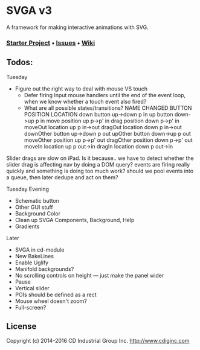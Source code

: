 # SVGA v3
A framework for making interactive animations with SVG.

### [Starter Project](https://github.com/cdig/svg-activity-starter) • [Issues](https://github.com/cdig/svga/issues) • [Wiki](https://github.com/cdig/svga/wiki)

## Todos:

Tuesday
* Figure out the right way to deal with mouse VS touch
  * Defer firing Input mouse handlers until the end of the event loop, when we know whether a touch event also fired?
  * What are all possible states/transitions?
    NAME          CHANGED    BUTTON    POSITION  LOCATION
    down          button     up->down  p         in
    up            button     down->up  p         in
    move          position   up        p->p'     in
    drag          position   down      p->p'     in
    moveOut       location   up        p         in->out
    dragOut       location   down      p         in->out
    downOther     button     up->down  p         out
    upOther       button     down->up  p         out
    moveOther     position   up        p->p'     out
    dragOther     position   down      p->p'     out
    moveIn        location   up        p         out->in
    dragIn        location   down      p         out->in
    

Slider drags are slow on iPad. Is it because..
  we have to detect whether the slider drag is affecting nav by doing a DOM query?
  events are firing really quickly and something is doing too much work?
    should we pool events into a queue, then later dedupe and act on them?
      

Tuesday Evening
* Schematic button
* Other GUI stuff
* Background Color
* Clean up SVGA Components, Background, Help
* Gradients

Later
* SVGA in cd-module
* New BakeLines
* Enable Uglify
* Manifold backgrounds?
* No scrolling controls on height — just make the panel wider
* Pause
* Vertical slider
* POIs should be defined as a rect
* Mouse wheel doesn't zoom?
* Full-screen?

## License
Copyright (c) 2014-2016 CD Industrial Group Inc. http://www.cdiginc.com
